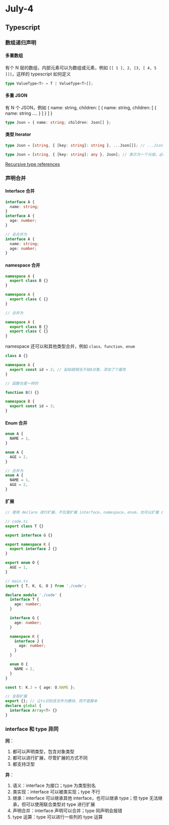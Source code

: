 # July-4

## Typescript

### 数组递归声明

#### 多重数组

有个 N 层的数组，内部元素可以为数组或元素，例如 `[[ 1 ], 2, [3, [ 4, 5 ]]]`，这样的 typescript 如何定义

```typescript
type ValueType<T> = T | ValueType<T>[];
```

#### 多重 JSON

有 N 个 JSON，例如 { name: string, children: [ { name: string, children: [ { name: string .... } ] } ] }

```typescript
type Json = { name: string; children: Json[] };
```

#### 类型 Iterator

```typescript
type Json = [string, { [key: string]: string }, ...Json[]]; // ...Json 其实相等于 Json，但是如果按照如下所写

type Json = [string, { [key: string]: any }, Json]; // 表示为一个元祖，必须具有三个元素，和上面的类型定义完全不同
```

[Recursive type references](https://github.com/microsoft/TypeScript/pull/33050)

### 声明合并

#### Interface 合并

```typescript
interface A {
  name: string;
}
interface A {
  age: number;
}

// 会合并为
interface A {
  name: string;
  age: number;
}
```

#### namespace 合并

```typescript
namespace A {
  export class B {}
}

namespace A {
  export class C {}
}

// 合并为

namespace A {
  export class B {}
  export class C {}
}
```

namespace 还可以和其他类型合并，例如 `class、function、enum`

```typescript
class A {}

namespace A {
  export const id = 2; // 起始就相当于给A对象，添加了个属性
}

// 函数也是一样的

function B() {}

namespace B {
  export const id = 3;
}
```

#### Enum 合并

```typescript
enum A {
  NAME = 1,
}

enum A {
  AGE = 2,
}

// 合并为
enum A {
  NAME = 1,
  AGE = 2,
}
```

#### 扩展

```typescript
// 使用 declare 进行扩展，不仅是扩展 interface，namespace，enum，也可以扩展 class

// code.ts
export class T {}

export interface G {}

export namespace K {
  export interface J {}
}

export enum O {
  AGE = 1,
}

// main.ts
import { T, K, G, O } from './code';

declare module './code' {
  interface T {
    age: number;
  }

  interface G {
    age: number;
  }

  namespace K {
    interface J {
      age: number;
    }
  }

  enum O {
    NAME = 2,
  }
}

const t: K.J = { age: O.NAME };
```

```typescript
// 全局扩展
export {}; // 让ts识别该文件为模块，而不是脚本
declare global {
  interface Array<T> {}
}
```

### interface 和 type 异同

**同**：

1. 都可以声明类型，包含对象类型
2. 都可以进行扩展，尽管扩展的方式不同
3. 都支持泛型

**异**：

1. 语义：interface 为接口；type 为类型别名
2. 类实现：interface 可以被类实现；type 不行
3. 继承：interface 可以继承其他 interface，也可以继承 type；但 type 无法继承，但可以使用联合类型对 type 进行扩展
4. 声明合并：interface 声明可以合并；type 同声明会报错
5. type 运算：type 可以进行一些列的 type 运算
